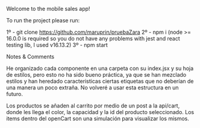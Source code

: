Welcome to the mobile sales app!

To run the project please run:

   1º - git clone https://github.com/maruprin/pruebaZara
   2º - npm i (node >= 16.0.0 is required so you do not have any problems with jest and react testing lib, I used v16.13.2)
   3º - npm start

Notes & Comments

He organizado cada componente en una carpeta con su index.jsx y su hoja de estilos, pero esto no ha sido bueno práctica, ya que se han mezclado estilos y han heredado caracteristicas ciertas etiquetas que no deberían de una manera un poco extraña. No volveré a usar esta estructura en un futuro.

Los productos se añaden al carrito por medio de un post a la api/cart, donde les llega el color, la capacidad y la id del producto seleccionado. Los items dentro del openCart son una simulación para visualizar los mismos. 
